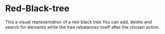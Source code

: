 # Red-Black-tree

This a visual representation of a red-black tree.You can add, delete and search for elements while the tree rebalances itself after the chosen action.
